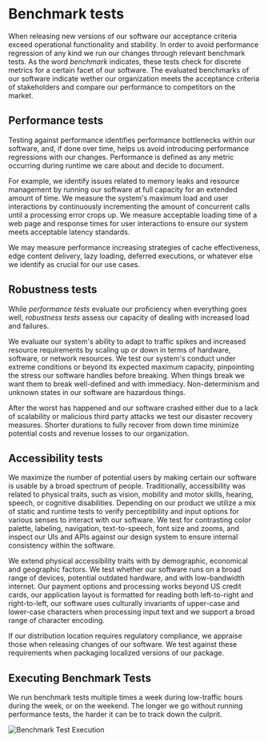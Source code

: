 # Benchmark tests

When releasing new versions of our software our acceptance criteria exceed operational functionality and stability. In order to avoid performance regression of any kind we run our changes through relevant benchmark tests. As the word *benchmark* indicates, these tests check for discrete metrics for a certain facet of our software. The evaluated benchmarks of our software indicate wether our organization meets the acceptance criteria of stakeholders and compare our performance to competitors on the market.

## Performance tests

Testing against performance identifies performance bottlenecks within our software, and, if done over time, helps us avoid introducing performance regressions with our changes. Performance is defined as any metric occurring during runtime we care about and decide to document.

For example, we identify issues related to memory leaks and resource management by running our software at full capacity for an extended amount of time. We measure the system's maximum load and user interactions by continuously incrementing the amount of concurrent calls until a processing error crops up. We measure acceptable loading time of a web page and response times for user interactions to ensure our system meets acceptable latency standards.

We may measure performance increasing strategies of cache effectiveness, edge content delivery, lazy loading, deferred executions, or whatever else we identify as crucial for our use cases.

## Robustness tests

While *performance tests* evaluate our proficiency when everything goes well, *robustness tests* assess our capacity of dealing with increased load and failures. 

We evaluate our system's ability to adapt to traffic spikes and increased resource requirements by scaling up or down in terms of hardware, software, or network resources. We test our system's conduct under extreme conditions or beyond its expected maximum capacity, pinpointing the stress our software handles before breaking. When things break we want them to break well-defined and with immediacy. Non-determinism and unknown states in our software are hazardous things.

After the worst has happened and our software crashed either due to a lack of scalability or malicious third party attacks we test our disaster recovery measures. Shorter durations to fully recover from down time minimize potential costs and revenue losses to our organization.

## Accessibility tests

We maximize the number of potential users by making certain our software is usable by a broad spectrum of people. Traditionally, accessibility was related to physical traits, such as vision, mobility and motor skills, hearing, speech, or cognitive disabilities. Depending on our product we utilize a mix of static and runtime tests to verify perceptibility and input options for various senses to interact with our software. We test for contrasting color palette, labeling, navigation, text-to-speech, font size and zooms, and inspect our UIs and APIs against our design system to ensure internal consistency within the software.

We extend physical accessibility traits with by demographic, economical and geographic factors. We test whether our software runs on a broad range of devices, potential outdated hardware, and with low-bandwidth internet. Our payment options and processing works beyond US credit cards, our application layout is formatted for reading both left-to-right and right-to-left, our software uses culturally invariants of upper-case and lower-case characters when processing input text and we support a broad range of character encoding.

If our distribution location requires regulatory compliance, we appraise those when releasing changes of our software. We test against these requirements when packaging localized versions of our package.

## Executing Benchmark Tests

We run benchmark tests multiple times a week during low-traffic hours during the week, or on the weekend. The longer we go without running performance tests, the harder it can be to track down the culprit.

![Benchmark Test Execution](../../../assets/images/book/anatomy-of-a-code-change/testing/benchmark-execution.webp)
